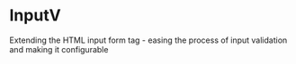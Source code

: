 # InputV
Extending the HTML input form tag - easing the process of input validation and making it configurable
